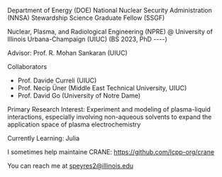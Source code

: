 <!---
smpeyres/smpeyres is a ✨ special ✨ repository because its `README.md` (this file) appears on your GitHub profile.
You can click the Preview link to take a look at your changes.
--->

Department of Energy (DOE) National Nuclear Security Administration (NNSA) Stewardship Science Graduate Fellow (SSGF)

Nuclear, Plasma, and Radiological Engineering (NPRE) @ University of Illinois Urbana-Champaign (UIUC)
(BS 2023, PhD ----)

Advisor: Prof. R. Mohan Sankaran (UIUC)

Collaborators
* Prof. Davide Curreli (UIUC)
* Prof. Necip Üner (Middle East Technical University, UIUC)
* Prof. David Go (University of Notre Dame)

Primary Research Interest: Experiment and modeling of plasma-liquid interactions, especially involving non-aqueous solvents to expand the application space of plasma electrochemistry

Currently Learning: Julia

I sometimes help maintaine CRANE: https://github.com/lcpp-org/crane

You can reach me at speyres2@illinois.edu

